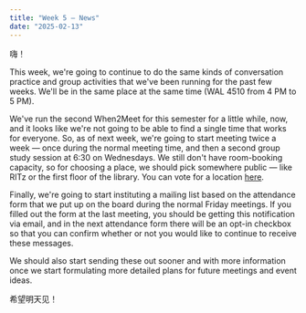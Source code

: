 ```yaml
---
title: "Week 5 — News"
date: "2025-02-13"
---
```


嗨！

This week, we're going to continue to do the same kinds of conversation practice and group activities that we've been running for the past few weeks. We'll be in the same place at the same time (WAL 4510 from 4 PM to 5 PM).

We've run the second When2Meet for this semester for a little while, now, and it looks like we're not going to be able to find a single time that works for everyone. So, as of next week, we're going to start meeting twice a week — once during the normal meeting time, and then a second group study session at 6:30 on Wednesdays. We still don't have room-booking capacity, so for choosing a place, we should pick somewhere public — like RITz or the first floor of the library. You can vote for a location [here](https://forms.gle/Mu4xpis79CQLYLf86).

Finally, we're going to start instituting a mailing list based on the attendance form that we put up on the board during the normal Friday meetings. If you filled out the form at the last meeting, you should be getting this notification via email, and in the next attendance form there will be an opt-in checkbox so that you can confirm whether or not you would like to continue to receive these messages.

We should also start sending these out sooner and with more information once we start formulating more detailed plans for future meetings and event ideas.

希望明天见！
